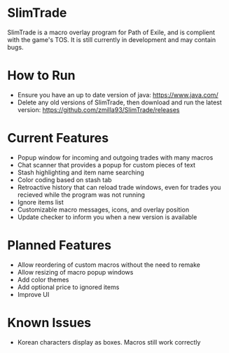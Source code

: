 # SlimTrade

SlimTrade is a macro overlay program for Path of Exile, and is complient with the game's TOS. It is still currently in development and may contain bugs.

# How to Run
- Ensure you have an up to date version of java: https://www.java.com/
- Delete any old versions of SlimTrade, then download and run the latest version: https://github.com/zmilla93/SlimTrade/releases

# Current Features 
- Popup window for incoming and outgoing trades with many macros
- Chat scanner that provides a popup for custom pieces of text
- Stash highlighting and item name searching
- Color coding based on stash tab
- Retroactive history that can reload trade windows, even for trades you recieved while the program was not running
- Ignore items list
- Customizable macro messages, icons, and overlay position
- Update checker to inform you when a new version is available

# Planned Features
- Allow reordering of custom macros without the need to remake
- Allow resizing of macro popup windows
- Add color themes
- Add optional price to ignored items
- Improve UI

# Known Issues
- Korean characters display as boxes. Macros still work correctly
